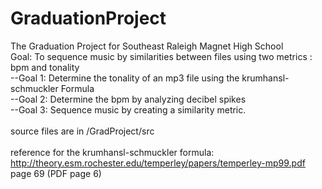 # GraduationProject
The Graduation Project for Southeast Raleigh Magnet High School<br/>
Goal: To sequence music by similarities between files using two metrics : bpm and tonality<br/>
--Goal 1: Determine the tonality of an mp3 file using the krumhansl-schmuckler Formula<br/>
--Goal 2: Determine the bpm by analyzing decibel spikes<br/>
--Goal 3: Sequence music by creating a similarity metric.<br/>
<br/>
source files are in /GradProject/src<br/>
<br/>
reference for the krumhansl-schmuckler formula:<br/>
http://theory.esm.rochester.edu/temperley/papers/temperley-mp99.pdf<br/>
page 69 (PDF page 6)<br/>
